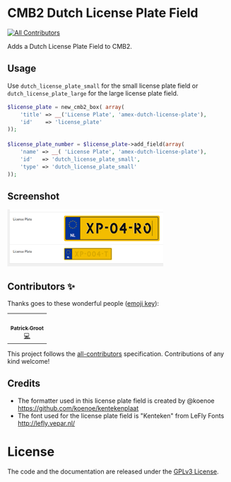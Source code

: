 # CMB2 Dutch License Plate Field
<!-- ALL-CONTRIBUTORS-BADGE:START - Do not remove or modify this section -->
[![All Contributors](https://img.shields.io/badge/all_contributors-1-orange.svg?style=flat-square)](#contributors-)
<!-- ALL-CONTRIBUTORS-BADGE:END -->
Adds a Dutch License Plate Field to CMB2.
## Usage
Use `dutch_license_plate_small` for the small license plate field or `dutch_license_plate_large` for the large license plate field.
```php
$license_plate = new_cmb2_box( array(
    'title' => __('License Plate', 'amex-dutch-license-plate'),
    'id'    => 'license_plate'
));

$license_plate_number = $license_plate->add_field(array(
    'name' => __( 'License Plate', 'amex-dutch-license-plate'),
    'id'   => 'dutch_license_plate_small',
    'type' => 'dutch_license_plate_small'
));
```

## Screenshot
<img src="screenshot.PNG" alt="screenshot" width="70%" />

## Contributors ✨

Thanks goes to these wonderful people ([emoji key](https://allcontributors.org/docs/en/emoji-key)):

<!-- ALL-CONTRIBUTORS-LIST:START - Do not remove or modify this section -->
<!-- prettier-ignore-start -->
<!-- markdownlint-disable -->
<table>
  <tr>
    <td align="center"><a href="https://www.linkedin.com/in/patrick-groot/"><img src="https://avatars2.githubusercontent.com/u/6934501?v=4" width="100px;" alt=""/><br /><sub><b>Patrick Groot</b></sub></a><br /><a href="https://github.com/automex/cmb2-dutch-license-plate-field/commits?author=pgroot91" title="Code">💻</a></td>
  </tr>
</table>

<!-- markdownlint-enable -->
<!-- prettier-ignore-end -->
<!-- ALL-CONTRIBUTORS-LIST:END -->

This project follows the [all-contributors](https://github.com/all-contributors/all-contributors) specification. Contributions of any kind welcome!

## Credits

* The formatter used in this license plate field is created by @koenoe https://github.com/koenoe/kentekenplaat
* The font used for the license plate field is "Kenteken" from LeFly Fonts http://lefly.vepar.nl/

# License
The code and the documentation are released under the [GPLv3 License](LICENSE).
